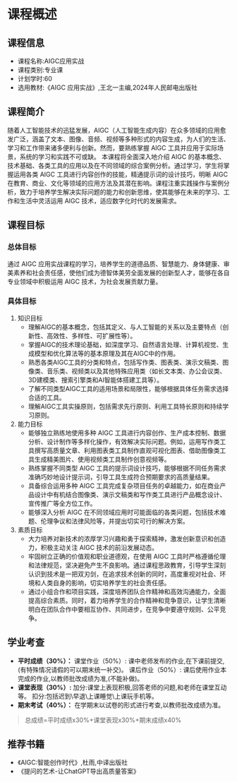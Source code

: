 # 课程概述
## 课程信息
- 课程名称:AIGC应用实战
- 课程类别:专业课
- 计划学时:60
- 选用教材:《AIGC 应用实战》,王北一主编,2024年人民邮电出版社
## 课程简介
随着人工智能技术的迅猛发展，AIGC（人工智能生成内容）在众多领域的应用愈发广泛，涵盖了文本、图像、音频、视频等多种形式的内容生成，为人们的生活、学习和工作带来诸多便利与创新。然而，要熟练掌握 AIGC 工具并应用于实际场景，系统的学习和实践不可或缺。
本课程将全面深入地介绍 AIGC 的基本概念、技术基础、各类工具的应用以及在不同领域的综合案例分析。通过学习，学生将掌握运用各类 AIGC 工具进行内容创作的技能，精通提示词的设计技巧，明晰 AIGC 在教育、商业、文化等领域的应用方法及其潜在影响。课程注重实践操作与案例分析，致力于培养学生解决实际问题的能力和创新思维，使其能够在未来的学习、工作和生活中灵活运用 AIGC 技术，适应数字化时代的发展需求。

## 课程目标
### 总体目标
通过 AIGC 应用实战课程的学习，培养学生的道德品质、智慧能力、身体健康、审美素养和社会责任感，使他们成为德智体美劳全面发展的创新型人才，能够在各自专业领域中积极运用 AIGC 技术，为社会发展贡献力量。

### 具体目标
1. 知识目标
   - 理解AIGC的基本概念，包括其定义、与人工智能的关系以及主要特点（创新性、高效性、多样性、可扩展性等）。
   - 掌握AIGC的技术理论基础，如深度学习、自然语言处理、计算机视觉、生成模型和优化算法等的基本原理及其在AIGC中的作用。
   - 熟悉各类AIGC工具的分类和特点，包括写作类、图表类、演示文稿类、图像类、音乐类、视频类以及其他特殊应用类（如长文本类、办公会议类、3D建模类、搜索引擎类和AI智能体搭建工具等）。
   - 了解不同类型AIGC工具的适用场景和局限性，能够根据具体任务需求选择合适的工具。
   - 理解AIGC工具实操原则，包括需求先行原则、利用工具特长原则和持续学习原则。
2. 能力目标
   - 能够独立熟练地使用多种 AIGC 工具进行内容创作、生产成本控制、数据分析、设计制作等多样化操作，有效解决实际问题。例如，运用写作类工具撰写高质量文章、利用图表类工具制作直观可视化图表、借助图像类工具生成精美图片、使用视频类工具制作创意视频等。
   - 熟练掌握不同类型 AIGC 工具的提示词设计技巧，能够根据不同任务需求准确巧妙地设计提示词，引导工具生成符合预期要求的高质量结果。
   - 具备综合运用多种 AIGC 工具完成复杂项目任务的卓越能力，如在商业产品设计中有机结合图像类、演示文稿类和写作类工具进行产品概念设计、宣传推广等全方位工作。
   - 能够深入分析 AIGC 在不同领域应用时可能面临的各类问题，包括技术难题、伦理争议和法律风险等，并提出切实可行的解决方案。
3. 素质目标
   - 大力培养对新技术的浓厚学习兴趣和勇于探索精神，激发创新意识和创造力，积极主动关注 AIGC 技术的前沿发展动态。
   - 牢固树立正确的价值观和职业道德观，在使用 AIGC 工具时严格遵循伦理和法律规范，坚决避免产生不良影响。通过课程思政教育，引导学生深刻认识到技术是一把双刃剑，在追求技术创新的同时，高度重视对社会、环境和人类自身的影响，切实培养学生的社会责任感。
   - 通过小组合作和项目实践，深度培养团队合作精神和高效沟通能力，全面提高综合素质。同时，着力培养学生的合作精神和竞争意识，让学生清晰明白在团队合作中要相互协作、共同进步，在竞争中要遵守规则、公平竞争。

## 学业考查
* **平时成绩（30%）：**
课堂作业（50%）: 课中老师发布的作业,在下课前提交,(有特殊情况请假的可以期末统一补交)。
课后作业（50%）: 课后使用作业本完成的作业,以教师批改成绩为准,(不能补做)。
* **课堂表现（30%）:**
加分:课堂上表现积极,回答老师的问题,和老师在课堂互动等。
扣分:包括迟到\早退\上课睡觉\上课玩手机等。
* **期末考试（40%）：**
在学期末以试卷的形式进行考查,以教师批改成绩为准。
> 总成绩=平时成绩x30%+课堂表现x30%+期末成绩x40%

## 推荐书籍
- 《AIGC:智能创作时代》,杜雨,中译出版社
- 《提问的艺术-让ChatGPT导出高质量答案》